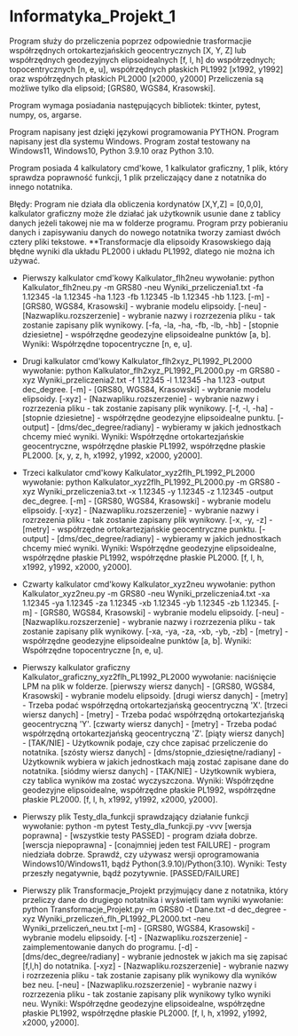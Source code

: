 # Informatyka_Projekt_1

Program służy do przeliczenia poprzez odpowiednie trasformacjie współrzędnych ortokartezjańskich geocentrycznych [X, Y, Z] lub współrzędnych geodezyjnych elipsoidealnych [f, l, h] do współrzędnych; topocentrycznych [n, e, u], współrzędnych płaskich PL1992 [x1992, y1992] oraz współrzędnych płaskich PL2000 [x2000, y2000]
Przeliczenia są możliwe tylko dla elipsoid; [GRS80, WGS84, Krasowski].

Program wymaga posiadania następujących bibliotek: tkinter, pytest, numpy, os, argarse.

Program napisany jest dzięki językowi programowania PYTHON.
Program napisany jest dla systemu Windows.
Program został testowany na Windows11, Windows10, Python 3.9.10 oraz Python 3.10.

Program posiada 4 kalkulatory cmd'kowe, 1 kalkulator graficzny, 1 plik, który sprawdza poprawność funkcji, 1 plik przeliczający dane z notatnika do innego notatnika.

Błędy: Program nie działa dla obliczenia kordynatów [X,Y,Z] = [0,0,0], kalkulator graficzny może źle działać jak użytkownik usunie dane z tablicy danych jeżeli takowej nie ma w folderze programu. Program przy pobieraniu danych i zapisywaniu danych do nowego notatnika tworzy zamiast dwóch cztery pliki tekstowe.
**Transformacje dla elipsoidy Krasowskiego dają błędne wyniki dla układu PL2000 i układu PL1992, dlatego nie można ich używać.

- Pierwszy kalkulator cmd'kowy Kalkulator_flh2neu wywołanie: python Kalkulator_flh2neu.py -m GRS80 -neu Wyniki_przeliczenia1.txt -fa 1.12345 -la 1.12345 -ha 1.123 -fb 1.12345 -lb 1.12345 -hb 1.123.
[-m] - [GRS80, WGS84, Krasowski] - wybranie modelu elipsoidy.
[-neu] - [Nazwapliku.rozszerzenie] - wybranie nazwy i rozrzezenia pliku - tak zostanie zapisany plik wynikowy.
[-fa, -la, -ha, -fb, -lb, -hb] - [stopnie dziesietne] - współrzędne geodezyjne elipsoidealne punktów [a, b].
Wyniki: Współrzędne topocentryczne [n, e, u].

- Drugi kalkulator cmd'kowy Kalkulator_flh2xyz_PL1992_PL2000 wywołanie: python Kalkulator_flh2xyz_PL1992_PL2000.py -m GRS80 -xyz Wyniki_przeliczenia2.txt -f 1.12345 -l 1.12345 -ha 1.123 -output dec_degree.
[-m] - [GRS80, WGS84, Krasowski] - wybranie modelu elipsoidy.
[-xyz] - [Nazwapliku.rozszerzenie] - wybranie nazwy i rozrzezenia pliku - tak zostanie zapisany plik wynikowy.
[-f, -l, -ha] - [stopnie dziesietne] - współrzędne geodezyjne elipsoidealne punktu.
[-output] - [dms/dec_degree/radiany] - wybieramy w jakich jednostkach chcemy mieć wyniki.
Wyniki: Współrzędne ortokartezjańskie geocentryczne, współrzędne płaskie PL1992, współrzędne płaskie PL2000. [x, y, z, h, x1992, y1992, x2000, y2000].

- Trzeci kalkulator cmd'kowy Kalkulator_xyz2flh_PL1992_PL2000 wywołanie: python Kalkulator_xyz2flh_PL1992_PL2000.py -m GRS80 -xyz Wyniki_przeliczenia3.txt -x 1.12345 -y 1.12345 -z 1.12345 -output dec_degree.
[-m] - [GRS80, WGS84, Krasowski] - wybranie modelu elipsoidy.
[-xyz] - [Nazwapliku.rozszerzenie] - wybranie nazwy i rozrzezenia pliku - tak zostanie zapisany plik wynikowy.
[-x, -y, -z] - [metry] - współrzędne ortokartezjańskie geocentryczne punktu.
[-output] - [dms/dec_degree/radiany] - wybieramy w jakich jednostkach chcemy mieć wyniki.
Wyniki: Współrzędne geodezyjne elipsoidealne, współrzędne płaskie PL1992, współrzędne płaskie PL2000. [f, l, h, x1992, y1992, x2000, y2000].

- Czwarty kalkulator cmd'kowy Kalkulator_xyz2neu wywołanie: python Kalkulator_xyz2neu.py -m GRS80 -neu Wyniki_przeliczenia4.txt -xa 1.12345 -ya 1.12345 -za 1.12345 -xb 1.12345 -yb 1.12345 -zb 1.12345.
[-m] - [GRS80, WGS84, Krasowski] - wybranie modelu elipsoidy.
[-neu] - [Nazwapliku.rozszerzenie] - wybranie nazwy i rozrzezenia pliku - tak zostanie zapisany plik wynikowy.
[-xa, -ya, -za, -xb, -yb, -zb] - [metry] - współrzędne geodezyjne elipsoidealne punktów [a, b].
Wyniki: Współrzędne topocentryczne [n, e, u].

- Pierwszy kalkulator graficzny Kalkulator_graficzny_xyz2flh_PL1992_PL2000 wywołanie: naciśnięcie LPM na plik w folderze.
[pierwszy wiersz danych] - [GRS80, WGS84, Krasowski] - wybranie modelu elipsoidy.
[drugi wiersz danych] - [metry] - Trzeba podać współrzędną ortokartezjańską geocentryczną 'X'.
[trzeci wiersz danych] - [metry] - Trzeba podać współrzędną ortokartezjańską geocentryczną 'Y'.
[czwarty wiersz danych] - [metry] - Trzeba podać współrzędną ortokartezjańską geocentryczną 'Z'.
[piąty wiersz danych] - [TAK/NIE] - Użytkownik podaje, czy chce zapisać przeliczenie do notatnika.
[szósty wiersz danych] - [dms/stopnie_dziesiętne/radiany] - Użytkownik wybiera w jakich jednostkach mają zostać zapisane dane do notatnika.
[siódmy wiersz danych] - [TAK/NIE] - Użytkownik wybiera, czy tablica wyników ma zostać wyczyszczona.
Wyniki: Współrzędne geodezyjne elipsoidealne, współrzędne płaskie PL1992, współrzędne płaskie PL2000. [f, l, h, x1992, y1992, x2000, y2000].

- Pierwszy plik Testy_dla_funkcji sprawdzający działanie funkcji wywołanie: python -m pytest Testy_dla_funkcji.py -vvv
[wersja poprawna] - [wszystkie testy PASSED] - program działa dobrze.
[werscja niepoprawna] - [conajmniej jeden test FAILURE] - program niedziała dobrze. Sprawdź, czy używasz wersji oprogramowania Windows10/Windows11, bądź Python(3.9.10)/Python(3.10).
Wyniki: Testy przeszły negatywnie, bądź pozytywnie. [PASSED/FAILURE]

- Pierwszy plik Transformacje_Projekt przyjmujący dane z notatnika, który przeliczy dane do drugiego notatnika i wyświetli tam wyniki wywołanie: python Transformacje_Projekt.py -m GRS80 -t Dane.txt -d dec_degree -xyz Wyniki_przeliczeń_flh_PL1992_PL2000.txt -neu Wyniki_przeliczeń_neu.txt
[-m] - [GRS80, WGS84, Krasowski] - wybranie modelu elipsoidy.
[-t] - [Nazwapliku.rozszerzenie] - zaimplementowanie danych do programu.
[-d] - [dms/dec_degree/radiany] - wybranie jednostek w jakich ma się zapisać [f,l,h] do notatnika.
[-xyz] - [Nazwapliku.rozszerzenie] - wybranie nazwy i rozrzezenia pliku - tak zostanie zapisany plik wynikowy dla wyników bez neu.
[-neu] - [Nazwapliku.rozszerzenie] - wybranie nazwy i rozrzezenia pliku - tak zostanie zapisany plik wynikowy tylko wyniki neu.
Wyniki: Współrzędne geodezyjne elipsoidealne, współrzędne płaskie PL1992, współrzędne płaskie PL2000. [f, l, h, x1992, y1992, x2000, y2000].
